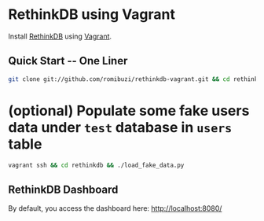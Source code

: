 # RethinkDB using Vagrant

Install [RethinkDB](http://rethinkdb.com) using [Vagrant](http://vagrantup.com).

## Quick Start -- One Liner

```bash
git clone git://github.com/romibuzi/rethinkdb-vagrant.git && cd rethinkdb-vagrant && vagrant up
```

# (optional) Populate some fake users data under `test` database in `users` table
```bash
vagrant ssh && cd rethinkdb && ./load_fake_data.py
```

## RethinkDB Dashboard

By default, you access the dashboard here:
[http://localhost:8080/](http://localhost:8080/)
